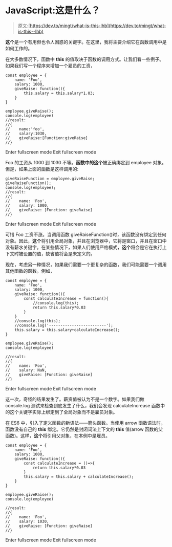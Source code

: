 # JavaScript:这是什么？

> 原文:[https://dev.to/mingt/what-is-this-lhb](https://dev.to/mingt/what-is-this--lhb)

**这个**是一个有用但也令人困惑的关键字。在这里，我将主要介绍它在函数调用中是如何工作的。

在大多数情况下，函数中 **this** 的值取决于函数的调用方式。让我们看一些例子。如果我们写一个程序来增加一个雇员的工资，

```
const employee = {
    name: 'Foo',
    salary: 1000,
    giveRaise: function(){
        this.salary = this.salary*1.03;
    }
}

employee.giveRaise();
console.log(employee)        
//result:
//{ 
//    name:'foo',
//    salary:1030,
//    giveRaise:[Function:giveRaise]
//} 
```

Enter fullscreen mode Exit fullscreen mode

Foo 的工资从 1000 到 1030 不等。**函数中的这个**被正确绑定到 employee 对象。但是，如果上面的函数是这样调用的:

```
giveRaiseFunction = employee.giveRaise;
giveRaiseFunction();
console.log(employee);
//result:
//{
//    name: 'Foo',
//    salary: 1000,
//    giveRaise: [Function: giveRaise]
//} 
```

Enter fullscreen mode Exit fullscreen mode

可惜 Foo 工资不涨。当调用函数 giveRaiseFunction()时，该函数没有绑定到任何对象。因此，**这个**将引用全局对象，并且在浏览器中，它将是窗口，并且在窗口中没有薪水关键字。在某些情况下，如果人们使用严格模式，**这个**将会是它在执行上下文时被设置的值，缺省值将会是未定义的。

现在，考虑另一种情况，如果我们需要一个更复杂的函数，我们可能需要一个调用其他函数的函数。例如，

```
const employee = {
    name: 'Foo',
    salary: 1000,
    giveRaise: function(){
        const calculateIncrease = function(){
            //console.log(this);
            return this.salary*0.03
        }
    }
    //console.log(this);
    //console.log('-------------------------');
    this.salary = this.salary+calculateIncrease();
}

employee.giveRaise();
console.log(employee)

//result:
//{
//    name: 'Foo',
//    salary: NaN,
//    giveRaise: [Function: giveRaise]
//} 
```

Enter fullscreen mode Exit fullscreen mode

这一次，奇怪的结果发生了。薪资值被认为不是一个数字。如果我们做 console.log 测试来检查到底发生了什么，我们会发现 calculateIncrease 函数中的这个关键字实际上绑定到了全局对象而不是雇员对象。

在 ES6 中，引入了定义函数的新语法——箭头函数。当使用 arrow 函数语法时，函数没有自己的 **this** 绑定。它仍然是封闭词法上下文的 **this** 值(arrow 函数的父函数)。这样，**这个**将引用父对象，在本例中是雇员。

```
const employee = {
    name: 'Foo',
    salary: 1000,
    giveRaise: function(){
        const calculateIncrease = ()=>{
            return this.salary*0.03
        }
        this.salary = this.salary + calculateIncrease();
    }
}

employee.giveRaise();
console.log(employee)

//result:
//{
//    name: 'Foo',
//    salary: 1030,
//    giveRaise: [Function: giveRaise]
//} 
```

Enter fullscreen mode Exit fullscreen mode
